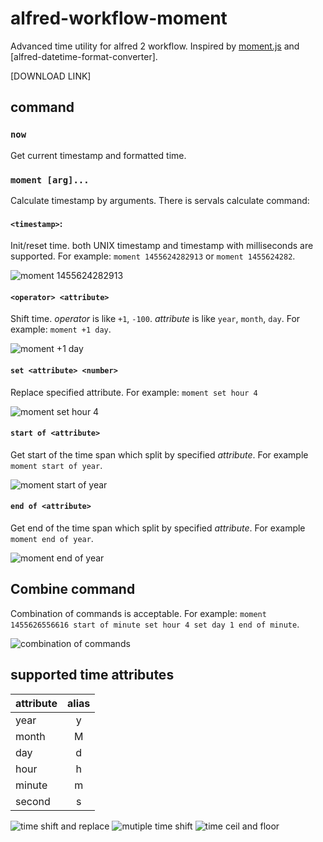 # alfred-workflow-moment

Advanced time utility for alfred 2 workflow. Inspired by [moment.js] and [alfred-datetime-format-converter].

[DOWNLOAD LINK]

## command

### `now`

Get current timestamp and formatted time.

### `moment [arg]...`

Calculate timestamp by arguments. There is servals calculate command:

#### `<timestamp>`: 

Init/reset time. both UNIX timestamp and timestamp with milliseconds are supported. For example: `moment 1455624282913` or `moment 1455624282`.

![moment 1455624282913](https://raw.githubusercontent.com/perfectworks/screenshots/master/moment1.png)

#### `<operator> <attribute>`
Shift time. *operator* is like `+1`, `-100`. *attribute* is like `year`, `month`, `day`. For example: `moment +1 day`.

![moment +1 day](https://raw.githubusercontent.com/perfectworks/screenshots/master/moment2.png)

#### `set <attribute> <number> `

Replace specified attribute. For example: `moment set hour 4`

![moment set hour 4](https://raw.githubusercontent.com/perfectworks/screenshots/master/moment3.png)

#### `start of <attribute>`

Get start of the time span which split by specified *attribute*. For example `moment start of year`.

![moment start of year](https://raw.githubusercontent.com/perfectworks/screenshots/master/moment4.png)

#### `end of <attribute>`

Get end of the time span which split by specified *attribute*. For example `moment end of year`.

![moment end of year](https://raw.githubusercontent.com/perfectworks/screenshots/master/moment5.png)

## Combine command

Combination of commands is acceptable. For example: `moment 1455626556616 start of minute set hour 4 set day 1 end of minute`.

![combination of commands](https://raw.githubusercontent.com/perfectworks/screenshots/master/moment6.png)

## supported time attributes

| attribute        | alias           |
| ------------- |:-------------:|
|year|y|
|month|M|
|day|d|
|hour|h|
|minute|m|
|second|s|


![time shift and replace](https://raw.githubusercontent.com/perfectworks/screenshots/master/moment2.png)
![mutiple time shift](https://raw.githubusercontent.com/perfectworks/screenshots/master/moment2.png)
![time ceil and floor](https://raw.githubusercontent.com/perfectworks/screenshots/master/moment2.png)

[alfred-datetime-format]: https://github.com/mwaterfall/alfred-datetime-format-converter
[moment.js]: http://momentjs.com
[DOWNLOAD LINKE]: https://github.com/perfectworks/alfred-workflow-moment/releases/download/v1.0/moment.alfredworkflow
